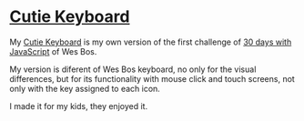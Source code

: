 # [Cutie Keyboard](lunkaz.github.io/cutie-keyboard)

My [Cutie Keyboard](lunkaz.github.io/cutie-keyboard) is my own version of the first challenge of [30 days with JavaScript](https://javascript30.com/) of Wes Bos.

My version is diferent of Wes Bos keyboard, no only for the visual differences, but for its functionality with mouse click and touch screens, not only with the key assigned to each icon.

I made it for my kids, they enjoyed it.
